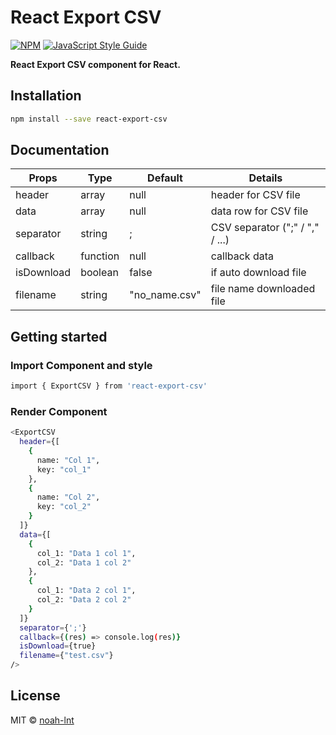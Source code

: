 # React Export CSV

[![NPM](https://img.shields.io/npm/v/react-export-csv.svg)](https://www.npmjs.com/package/react-export-csv) [![JavaScript Style Guide](https://img.shields.io/badge/code_style-standard-brightgreen.svg)](https://standardjs.com)

**React Export CSV component for React.**

## Installation

```bash
npm install --save react-export-csv
```

## Documentation

| Props | Type | Default | Details |
|--|--|--|--|
| header | array | null | header for CSV file |
| data | array | null | data row for CSV file |
| separator | string | ; | CSV separator (";" / "," / ...) |
| callback | function | null | callback data |
| isDownload | boolean | false | if auto download file |
| filename | string | "no_name.csv" | file name downloaded file |

## Getting started

### Import Component and style

```bash
import { ExportCSV } from 'react-export-csv'
```

### Render Component

```bash
<ExportCSV
  header={[
    {
      name: "Col 1",
      key: "col_1"
    },
    {
      name: "Col 2",
      key: "col_2"
    }
  ]}
  data={[
    {
      col_1: "Data 1 col 1",
      col_2: "Data 1 col 2"
    },
    {
      col_1: "Data 2 col 1",
      col_2: "Data 2 col 2"
    }
  ]}
  separator={';'}
  callback={(res) => console.log(res)}
  isDownload={true}
  filename={"test.csv"}
/>
```

## License

MIT © [noah-lnt](https://github.com/noah-lnt)
